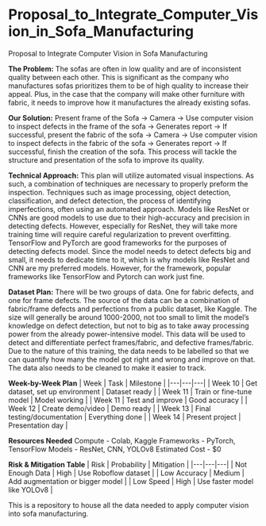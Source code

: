 # Proposal_to_Integrate_Computer_Vision_in_Sofa_Manufacturing

Proposal to Integrate Computer Vision in Sofa Manufacturing


**The Problem:**
The sofas are often in low quality and are of inconsistent quality between each other. 
This is significant as the company who manufactures sofas prioritizes them to be of high quality to increase their appeal. Plus, in the case that the company will make other furniture with fabric, it needs to improve how it manufactures the already existing sofas.

**Our Solution:**
Present frame of the Sofa → Camera → Use computer vision to inspect defects in the frame of the sofa → Generates report → If successful, present the fabric of the sofa → Camera → Use computer vision to inspect defects in the fabric of the sofa → Generates report → If successful, finish the creation of the sofa.
This process will tackle the structure and presentation of the sofa to improve its quality.

**Technical Approach:**
This plan will utilize automated visual inspections. As such, a combination of techniques are necessary to properly preform the inspection. Techniques such as image processing, object detection, classification, and defect detection, the process of identifying imperfections, often using an automated approach.
Models like ResNet or CNNs are good models to use due to their high-accuracy and precision in detecting defects. However, especially for ResNet, they will take more training time will require careful regularization to prevent overfitting.
TensorFlow and PyTorch are good frameworks for the purposes of detecting defects model.
Since the model needs to detect defects big and small, it needs to dedicate time to it, which is why models like ResNet and CNN are my preferred models. However, for the framework, popular frameworks like TensorFlow and Pytorch can work just fine.

**Dataset Plan:**
There will be two groups of data. One for fabric defects, and one for frame defects. The source of the data can be a combination of fabric/frame defects and perfections from a public dataset, like Kaggle.
The size will generally be around 1000-2000, not too small to limit the model’s knowledge on defect detection, but not to big as to take away processing power from the already power-intensive model.
This data will be used to detect and differentiate perfect frames/fabric, and defective frames/fabric.
Due to the nature of this training, the data needs to be labelled so that we can quantify how many the model got right and wrong and improve on that. The data also needs to be cleaned to make it easier to track.

**Week-by-Week Plan**
| Week | Task | Milestone |
|---|---|---|
| Week 10 |  Get dataset, set up environment | Dataset ready |
| Week 11 | Train or fine-tune model | Model working |
| Week 11 | Test and improve | Good accuracy |
| Week 12 | Create demo/video | Demo ready |
| Week 13 | Final testing/documentation | Everything done |
| Week 14 | Present project | Presentation day |

**Resources Needed**
Compute - Colab, Kaggle
Frameworks - PyTorch, TensorFlow
Models - ResNet, CNN, YOLOv8
Estimated Cost - $0

**Risk & Mitigation Table**
| Risk | Probability | Mitigation |
|---|---|---|
| Not Enough Data | High | Use Roboflow dataset |
| Low Accuracy | Medium | Add augmentation or bigger model |
| Low Speed | High | Use faster model like YOLOv8 |




This is a repository to house all the data needed to apply computer vision into sofa manufacturing.
